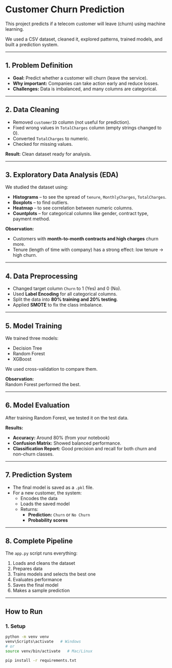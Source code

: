 # Customer Churn Prediction

This project predicts if a telecom customer will leave (churn) using machine learning.

We used a CSV dataset, cleaned it, explored patterns, trained models, and built a prediction system.

---

## 1. Problem Definition

- **Goal:** Predict whether a customer will churn (leave the service).
- **Why important:** Companies can take action early and reduce losses.
- **Challenges:** Data is imbalanced, and many columns are categorical.

---

## 2. Data Cleaning

- Removed `customerID` column (not useful for prediction).
- Fixed wrong values in `TotalCharges` column (empty strings changed to 0).
- Converted `TotalCharges` to numeric.
- Checked for missing values.

**Result:** Clean dataset ready for analysis.

---

## 3. Exploratory Data Analysis (EDA)

We studied the dataset using:
- **Histograms** – to see the spread of `tenure`, `MonthlyCharges`, `TotalCharges`.
- **Boxplots** – to find outliers.
- **Heatmap** – to see correlation between numeric columns.
- **Countplots** – for categorical columns like gender, contract type, payment method.

**Observation:**
- Customers with **month-to-month contracts and high charges** churn more.
- Tenure (length of time with company) has a strong effect: low tenure → high churn.

---

## 4. Data Preprocessing

- Changed target column `Churn` to 1 (Yes) and 0 (No).
- Used **Label Encoding** for all categorical columns.
- Split the data into **80% training and 20% testing**.
- Applied **SMOTE** to fix the class imbalance.

---

## 5. Model Training

We trained three models:
- Decision Tree
- Random Forest
- XGBoost

We used cross-validation to compare them.

**Observation:**  
Random Forest performed the best.

---

## 6. Model Evaluation

After training Random Forest, we tested it on the test data.

**Results:**
- **Accuracy:** Around 80% (from your notebook)
- **Confusion Matrix:** Showed balanced performance.
- **Classification Report:** Good precision and recall for both churn and non-churn classes.

---

## 7. Prediction System

- The final model is saved as a `.pkl` file.
- For a new customer, the system:
  - Encodes the data
  - Loads the saved model
  - Returns:
    - **Prediction:** `Churn` or `No Churn`
    - **Probability scores**

---

## 8. Complete Pipeline

The `app.py` script runs everything:
1. Loads and cleans the dataset
2. Prepares data
3. Trains models and selects the best one
4. Evaluates performance
5. Saves the final model
6. Makes a sample prediction

---

## How to Run

### 1. Setup

```bash
python -m venv venv
venv\Scripts\activate   # Windows
# or
source venv/bin/activate   # Mac/Linux

pip install -r requirements.txt
